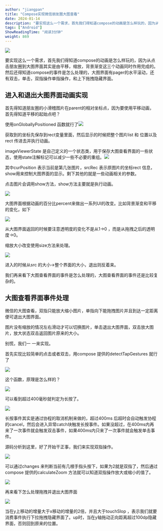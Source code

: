```yaml
---
author: "jiangpan"
title: "Compose实现微信朋友圈大图查看"
date: 2024-01-14
description: "要实现这么一个需求，首先我们得知道compose的动画是怎么样玩的，因为从点击朋友圈到大图界面其实是由平移，缩放，背景渐变这三个动画同时作用完成的。然后还得知道compose的事件是怎么处理的，大图界"
tags: ["Android"]
ShowReadingTime: "阅读3分钟"
weight: 869
---
```

![](https://p3-juejin.byteimg.com/tos-cn-i-k3u1fbpfcp/1fff6679fad648689ab7021186e41f4e~tplv-k3u1fbpfcp-jj-mark:3024:0:0:0:q75.awebp#?w=415&h=877&s=7128833&e=gif&f=322&b=f5d374)

要实现这么一个需求，首先我们得知道compose的动画是怎么样玩的，因为从点击朋友圈到大图界面其实是由平移，缩放，背景渐变这三个动画同时作用完成的。然后还得知道compose的事件是怎么处理的，大图界面有pager的水平滚动，还有双击，单击，双指操作单指操作，和上下拖拽隐藏界面。

进入和退出大图界面动画实现
-------------

首先得知道朋友圈的小滑稽图片在parent的相对坐标点，因为要使用平移动画，首先得知道平移的起始点吧？

使用onGloballyPositioned 函数就行了![](https://p3-juejin.byteimg.com/tos-cn-i-k3u1fbpfcp/7f665f00e7bc489e98935626a33a5314~tplv-k3u1fbpfcp-jj-mark:3024:0:0:0:q75.awebp#?w=1061&h=290&s=35316&e=png&b=1f2023)

获取到的坐标先保存到rect变量里面，然后显示的时候把整个图片list 和 位置以及rect 传进去并执行动画。

imageViewerState 是自己定义的一个状态类，用于保存大图查看界面的一些状态，使用state注解标记可以减少一些不必要的重组。![](https://p3-juejin.byteimg.com/tos-cn-i-k3u1fbpfcp/4023a695d4814f5db0dfb6299b042026~tplv-k3u1fbpfcp-jj-mark:3024:0:0:0:q75.awebp#?w=1024&h=626&s=88528&e=png&b=1f2023)

其中curPosition 表示当前是第几张图片，srcRec 表示原图片的坐标rect 信息，show用来控制大图界面的显示。剩下其他的就是一些动画相关的参数。

点击图片会调用show方法，show方法主要就是执行动画。

![](https://p3-juejin.byteimg.com/tos-cn-i-k3u1fbpfcp/dc13444b11a244318c1b7dab7d649719~tplv-k3u1fbpfcp-jj-mark:3024:0:0:0:q75.awebp#?w=1154&h=323&s=38899&e=png&b=1f2023)

大图界面根据动画的百分比percent来做出一系列UI的改变。比如背景渐变和平移的变化，如下

![](https://p3-juejin.byteimg.com/tos-cn-i-k3u1fbpfcp/2bfeb95fdcd64c0a93a0a4f259039241~tplv-k3u1fbpfcp-jj-mark:3024:0:0:0:q75.awebp#?w=1340&h=729&s=87934&e=png&b=1f2023)

从大图界面返回的时候要注意透明度的变化不是从1->0 ，而是从拖拽之后的透明度->0。

缩放大小改变使用size方法来处理。

![](https://p3-juejin.byteimg.com/tos-cn-i-k3u1fbpfcp/a39e7e3759734433b9bf4bf8726fb236~tplv-k3u1fbpfcp-jj-mark:3024:0:0:0:q75.awebp#?w=665&h=265&s=20251&e=png&b=1f2023)

进入的时候从src 的大小->整个界面的大小，退出则反着来。

我们再来看下大图查看界面的事件是怎么处理的，大图查看界面的事件还是比较复杂的。

大图查看界面事件处理
----------

微信的大图查看，双指只能放大缩小图片，单指向下能拖拽图片并且到达一定距离便可退出大图界面。

图片没有缩放的情况左右滑动才可以切换图片，单击退出大图界面，双击放大图片，放大状态双击返回图片原来的大小。

别慌，我们一 一来实现。

首先实现比较简单的点击或者双击，用compose 提供的detectTapGestures 就行了

![](https://p3-juejin.byteimg.com/tos-cn-i-k3u1fbpfcp/d67fa9402e9a44758418c2ab2bd4e50b~tplv-k3u1fbpfcp-jj-mark:3024:0:0:0:q75.awebp#?w=1044&h=448&s=38583&e=png&b=1f2023)

这个函数，原理是怎么样的？

![](https://p3-juejin.byteimg.com/tos-cn-i-k3u1fbpfcp/d8b1b90135f34e97a7c1ad5946481402~tplv-k3u1fbpfcp-jj-mark:3024:0:0:0:q75.awebp#?w=1133&h=546&s=89084&e=png&b=1f2023)

可以看到超过400毫秒就判定为长按了。

![](https://p3-juejin.byteimg.com/tos-cn-i-k3u1fbpfcp/b89897292dec45b6aa3ddaea8eb53fd8~tplv-k3u1fbpfcp-jj-mark:3024:0:0:0:q75.awebp#?w=934&h=666&s=73694&e=png&b=1f2023)

长按事件其实是通过协程的取消机制来做的，超过400ms 后超时会自动触发协程的cancel，然后会进入异常catch块触发长按事件。如果没超过，在400ms内再来了一次事件就会触发双击事件，如果400ms内只来了一次事件就会触发单击事件。

源码分析到这里，好了开始干正事，我们来实现双指操作。

![](https://p3-juejin.byteimg.com/tos-cn-i-k3u1fbpfcp/92733b8e1e23449ebb0c595a801e72b1~tplv-k3u1fbpfcp-jj-mark:3024:0:0:0:q75.awebp#?w=1125&h=723&s=70073&e=png&b=1f2023)

可以通过changes 来判断当前有几根手指头按下，如果为2就是双指了，然后通过compose 提供的calculateZoom 方法就可以知道双指操作放大或缩小的值了。

![](https://p3-juejin.byteimg.com/tos-cn-i-k3u1fbpfcp/0d4c9bd1869e451a8c3c2754484e1ac8~tplv-k3u1fbpfcp-jj-mark:3024:0:0:0:q75.awebp#?w=967&h=333&s=50257&e=png&b=1f2023)

再来看下怎么处理拖拽并退出大图界面

![](https://p3-juejin.byteimg.com/tos-cn-i-k3u1fbpfcp/8f7d12ad43d54e0f98a8500d6a608138~tplv-k3u1fbpfcp-jj-mark:3024:0:0:0:q75.awebp#?w=1374&h=707&s=103347&e=png&b=1f2023)

当在y上移动的增量大于x移动的增量的2倍，并且大于touchSlop ，表示我们就要消费事件执行下拉拖拽隐藏界面了。up时，当在y轴拖动正向距离超过100dp隐藏界面，否则回到原来的位置。